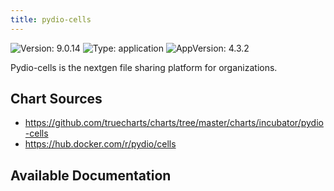 ```yaml
---
title: pydio-cells
---
```


![Version: 9.0.14](https://img.shields.io/badge/Version-9.0.14-informational?style=flat-square) ![Type: application](https://img.shields.io/badge/Type-application-informational?style=flat-square) ![AppVersion: 4.3.2](https://img.shields.io/badge/AppVersion-4.3.2-informational?style=flat-square)

Pydio-cells is the nextgen file sharing platform for organizations.

## Chart Sources

- https://github.com/truecharts/charts/tree/master/charts/incubator/pydio-cells
- https://hub.docker.com/r/pydio/cells

## Available Documentation


